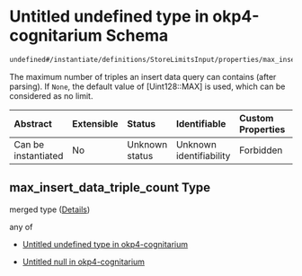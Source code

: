 # Untitled undefined type in okp4-cognitarium Schema

```txt
undefined#/instantiate/definitions/StoreLimitsInput/properties/max_insert_data_triple_count
```

The maximum number of triples an insert data query can contains (after parsing). If `None`, the default value of \[Uint128::MAX] is used, which can be considered as no limit.

| Abstract            | Extensible | Status         | Identifiable            | Custom Properties | Additional Properties | Access Restrictions | Defined In                                                                     |
| :------------------ | :--------- | :------------- | :---------------------- | :---------------- | :-------------------- | :------------------ | :----------------------------------------------------------------------------- |
| Can be instantiated | No         | Unknown status | Unknown identifiability | Forbidden         | Allowed               | none                | [okp4-cognitarium.json\*](schema/okp4-cognitarium.json "open original schema") |

## max\_insert\_data\_triple\_count Type

merged type ([Details](okp4-cognitarium-instantiatemsg-definitions-storelimitsinput-properties-max_insert_data_triple_count.md))

any of

*   [Untitled undefined type in okp4-cognitarium](okp4-cognitarium-instantiatemsg-definitions-storelimitsinput-properties-max_insert_data_triple_count-anyof-0.md "check type definition")

*   [Untitled null in okp4-cognitarium](okp4-cognitarium-instantiatemsg-definitions-storelimitsinput-properties-max_insert_data_triple_count-anyof-1.md "check type definition")
